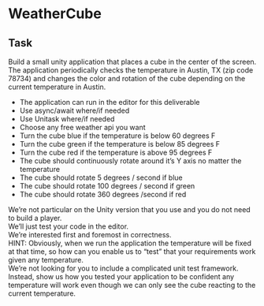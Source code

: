 # WeatherCube

## Task

Build a small unity application that places a cube in the center of the screen. The application periodically checks the temperature in Austin, TX (zip code 78734) and changes the color and rotation of the cube depending on the current temperature in Austin.

- The application can run in the editor for this deliverable  
- Use async/await where/if needed  
- Use Unitask where/if needed  
- Choose any free weather api you want  
- Turn the cube blue if the temperature is below 60 degrees F  
- Turn the cube green if the temperature is below 85 degrees F  
- Turn the cube red if the temperature is above 95 degrees F  
- The cube should continuously rotate around it’s Y axis no matter the temperature  
- The cube should rotate 5 degrees / second if blue  
- The cube should rotate 100 degrees / second if green  
- The cube should rotate 360 degrees /second if red  

We’re not particular on the Unity version that you use and you do not need to build a player.  
We’ll just test your code in the editor.  
We’re interested first and foremost in correctness.  
HINT: Obviously, when we run the application the temperature will be fixed at that time, so how can you enable us to “test” that your requirements work given any temperature.  
We’re not looking for you to include a complicated unit test framework.  
Instead, show us how you tested your application to be confident any temperature will work even though we can only see the cube reacting to the current temperature.  
